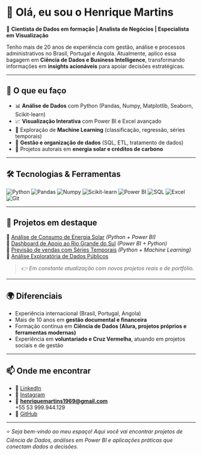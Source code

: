 # 👋 Olá, eu sou o Henrique Martins  

🎯 **Cientista de Dados em formação | Analista de Negócios | Especialista em Visualização**  

Tenho mais de 20 anos de experiência com gestão, análise e processos administrativos no Brasil, Portugal e Angola. Atualmente, aplico essa bagagem em **Ciência de Dados e Business Intelligence**, transformando informações em **insights acionáveis** para apoiar decisões estratégicas.  

---

## 🚀 O que eu faço
- 📊 **Análise de Dados** com Python (Pandas, Numpy, Matplotlib, Seaborn, Scikit-learn)  
- 📈 **Visualização Interativa** com Power BI e Excel avançado  
- 🤖 Exploração de **Machine Learning** (classificação, regressão, séries temporais)  
- 🔎 **Gestão e organização de dados** (SQL, ETL, tratamento de dados)  
- 🌱 Projetos autorais em **energia solar e créditos de carbono**  

---

## 🛠️ Tecnologias & Ferramentas
![Python](https://img.shields.io/badge/Python-3776AB?style=for-the-badge&logo=python&logoColor=white)
![Pandas](https://img.shields.io/badge/Pandas-150458?style=for-the-badge&logo=pandas&logoColor=white)
![Numpy](https://img.shields.io/badge/Numpy-013243?style=for-the-badge&logo=numpy&logoColor=white)
![Scikit-learn](https://img.shields.io/badge/Scikit--learn-F7931E?style=for-the-badge&logo=scikit-learn&logoColor=white)
![Power BI](https://img.shields.io/badge/PowerBI-F2C811?style=for-the-badge&logo=powerbi&logoColor=black)
![SQL](https://img.shields.io/badge/SQL-4479A1?style=for-the-badge&logo=database&logoColor=white)
![Excel](https://img.shields.io/badge/Excel-217346?style=for-the-badge&logo=microsoft-excel&logoColor=white)
![Git](https://img.shields.io/badge/Git-F05032?style=for-the-badge&logo=git&logoColor=white)

---

## 📂 Projetos em destaque
🔹 [Análise de Consumo de Energia Solar](#) *(Python + Power BI)*  
🔹 [Dashboard de Apoio ao Rio Grande do Sul](#) *(Power BI + Python)*  
🔹 [Previsão de vendas com Séries Temporais](#) *(Python + Machine Learning)*  
🔹 [Análise Exploratória de Dados Públicos](#)  

> *👉 Em constante atualização com novos projetos reais e de portfólio.*  

---

## 🌍 Diferenciais
- Experiência internacional (Brasil, Portugal, Angola)  
- Mais de 10 anos em **gestão documental e financeira**  
- Formação contínua em **Ciência de Dados (Alura, projetos próprios e ferramentas modernas)**  
- Experiência em **voluntariado e Cruz Vermelha**, atuando em projetos sociais e de gestão  

---

## 📫 Onde me encontrar
- 💼 [LinkedIn](https://www.linkedin.com/in/henrique-martins-08402018/)
- 💼 [Instagram](https://www.instagram.com/henrique.martins.paz/)
- 📧 **henriquemartins1969@gmail.com**  
        +55 53 999.944.129
- 🐙 [GitHub](https://github.com/henriquemartins1969)  

---

⭐ *Seja bem-vindo ao meu espaço! Aqui você vai encontrar projetos de Ciência de Dados, análises em Power BI e aplicações práticas que conectam dados a decisões.*

